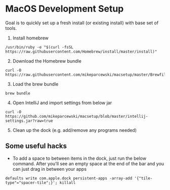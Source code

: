 # MacOS Development Setup

Goal is to quickly set up a fresh install (or existing install) with base set of tools.

1. Install homebrew
```
/usr/bin/ruby -e "$(curl -fsSL https://raw.githubusercontent.com/Homebrew/install/master/install)"
```
2. Download the Homebrew bundle
```
curl -O https://raw.githubusercontent.com/mikeparcewski/macsetup/master/Brewfile
```
3. Load the brew bundle
```
brew bundle
```
4. Open IntelliJ and import settings from below jar
```
curl -O https://github.com/mikeparcewski/macsetup/blob/master/intellij-settings.jar?raw=true
```
5. Clean up the dock (e.g. add/remove any programs needed)

## Some useful hacks

* To add a space to between items in the dock, just run the below command.  After you'll see an empty space at the end of the bar and you can just drag in between your apps
```
defaults write com.apple.dock persistent-apps -array-add '{"tile-type"="spacer-tile";}'; killall
```
